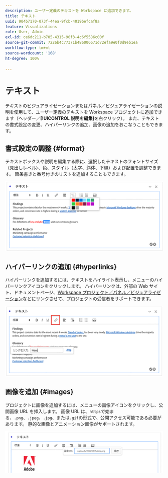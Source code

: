 ```yaml
---
description: ユーザー定義のテキストを Workspace に追加できます。
title: テキスト
uuid: 904b7170-073f-44ea-9fcb-4019befcaf8a
feature: Visualizations
role: User, Admin
exl-id: ce6dc211-b705-4315-90f3-4c6f5586c00f
source-git-commit: 7226b4c77371b486006671d72efa9e0f0d9eb1ea
workflow-type: tm+mt
source-wordcount: '168'
ht-degree: 100%

---
```


# テキスト

テキストのビジュアライゼーションまたはパネル／ビジュアライゼーションの説明を使用して、ユーザー定義のテキストを Workspace プロジェクトに追加できます（ヘッダー／**[!UICONTROL 説明を編集]**&#x200B;を右クリック）。 また、テキストの書式設定の変更、ハイパーリンクの追加、画像の追加をおこなうこともできます。

## 書式設定の調整 {#format}

テキストボックスや説明を編集する際に、選択したテキストのフォントサイズ（見出しレベル）、色、スタイル（太字、斜体、下線）および配置を調整できます。 箇条書きと番号付きのリストを追加することもできます。

![](assets/format.png)

## ハイパーリンクの追加 {#hyperlinks}

ハイパーリンクを追加するには、テキストをハイライト表示し、メニューのハイパーリンクアイコンをクリックします。 ハイパーリンクは、外部の Web サイト、ドキュメントページ、[Workspace プロジェクト／パネル／ビジュアライゼーション](https://experienceleague.adobe.com/docs/analytics/analyze/analysis-workspace/curate-share/shareable-links.html?lang=ja)などにリンクさせて、プロジェクトの受信者をサポートできます。

![](assets/hyperlink.png)

## 画像を追加 {#images}

プロジェクトに画像を追加するには、メニューの画像アイコンをクリックし、公開画像 URL を挿入します。 画像 URL は、`https`で始まる、`.png`、`.jpeg`、`.jpg`、または`.gif`の形式で、公開アクセス可能である必要があります。 静的な画像とアニメーション画像がサポートされます。

![](assets/image.png)
